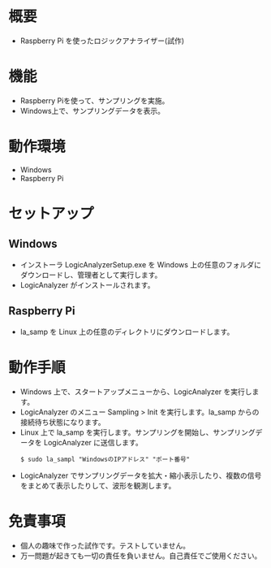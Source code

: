 # 概要
- Raspberry Pi を使ったロジックアナライザー(試作)

# 機能
- Raspberry Piを使って、サンプリングを実施。
- Windows上で、サンプリングデータを表示。

# 動作環境
- Windows
- Raspberry Pi

# セットアップ
## Windows
- インストーラ LogicAnalyzerSetup.exe を Windows 上の任意のフォルダにダウンロードし、管理者として実行します。  
- LogicAnalyzer がインストールされます。
## Raspberry Pi
- la_samp を Linux 上の任意のディレクトリにダウンロードします。

# 動作手順
- Windows 上で、スタートアップメニューから、LogicAnalyzer を実行します。
- LogicAnalyzer のメニュー Sampling > Init を実行します。la_samp からの接続待ち状態になります。
- Linux 上で la_samp を実行します。サンプリングを開始し、サンプリングデータを LogicAnalyzer に送信します。
  ```
  $ sudo la_sampl "WindowsのIPアドレス" "ポート番号"
  ```
- LogicAnalyzer でサンプリングデータを拡大・縮小表示したり、複数の信号をまとめて表示したりして、波形を観測します。

# 免責事項
- 個人の趣味で作った試作です。テストしていません。
- 万一問題が起きても一切の責任を負いません。自己責任でご使用ください。
